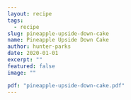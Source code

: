 ```yaml
---
layout: recipe
tags:
  - recipe
slug: pineapple-upside-down-cake
name: Pineapple Upside Down Cake
author: hunter-parks
date: 2020-01-01
excerpt: ""
featured: false
image: ""

pdf: "pineapple-upside-down-cake.pdf"
---
```

